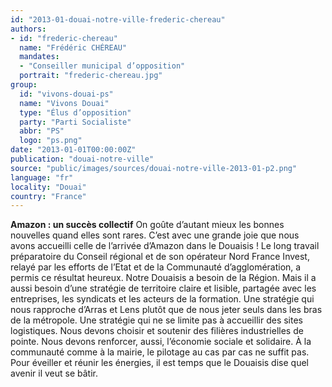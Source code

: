 ```yaml
---
id: "2013-01-douai-notre-ville-frederic-chereau"
authors:
- id: "frederic-chereau"
  name: "Frédéric CHÉREAU"
  mandates: 
  - "Conseiller municipal d’opposition"
  portrait: "frederic-chereau.jpg"
group:
  id: "vivons-douai-ps"
  name: "Vivons Douai"
  type: "Élus d’opposition"
  party: "Parti Socialiste"
  abbr: "PS"
  logo: "ps.png"
date: "2013-01-01T00:00:00Z"
publication: "douai-notre-ville"
source: "public/images/sources/douai-notre-ville-2013-01-p2.png"
language: "fr"
locality: "Douai"
country: "France"
---
```


**Amazon : un succès collectif**
On goûte d’autant mieux les bonnes nouvelles quand elles sont rares. C’est avec une grande joie que nous avons accueilli celle de l’arrivée d’Amazon dans le Douaisis ! 
Le long travail préparatoire du Conseil régional et de son opérateur Nord France Invest, relayé par les efforts de l’Etat et de la Communauté d’agglomération, a permis ce résultat heureux.
Notre Douaisis a besoin de la Région. Mais il a aussi besoin d’une stratégie de territoire claire et lisible, partagée avec les entreprises, les syndicats et les acteurs de la formation. Une stratégie qui nous rapproche d’Arras et Lens plutôt que de nous jeter seuls dans les bras de la métropole. Une stratégie qui ne se limite pas à accueillir des sites logistiques. Nous devons choisir et soutenir des filières industrielles de pointe. Nous devons renforcer, aussi, l’économie sociale et solidaire.
À la communauté comme à la mairie, le pilotage au cas par cas ne suffit pas. Pour éveiller et réunir les énergies, il est temps que le Douaisis dise quel avenir il veut se bâtir.
